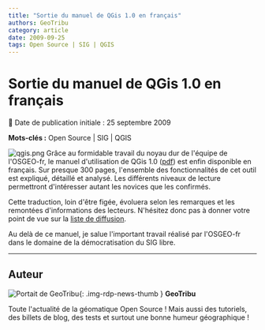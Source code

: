 ```yaml
---
title: "Sortie du manuel de QGis 1.0 en français"
authors: GeoTribu
category: article
date: 2009-09-25
tags: Open Source | SIG | QGIS
---
```


# Sortie du manuel de QGis 1.0 en français


:calendar: Date de publication initiale : 25 septembre 2009

**Mots-clés :** Open Source | SIG | QGIS


![qgis.png](http://geotribu.net/sites/default/files/Tuto/img/Blog/qgis/qgis.png) Grâce au formidable travail du noyau dur de l'équipe de l'OSGEO-fr, le manuel d'utilisation de QGis 1.0 ([pdf](http://download.osgeo.org/qgis/doc/manual/qgis-1.0.0_user_guide_fr.pdf)) est enfin disponible en français. Sur presque 300 pages, l'ensemble des fonctionnalités de cet outil est expliqué, détaillé et analysé. Les différents niveaux de lecture permettront d'intéresser autant les novices que les confirmés.

Cette traduction, loin d'être figée, évoluera selon les remarques et les remontées d'informations des lecteurs. N'hésitez donc pas à donner votre point de vue sur la [liste de diffusion](http://lists.osgeo.org/mailman/listinfo/francophone).

Au delà de ce manuel, je salue l'important travail réalisé par l'OSGEO-fr dans le domaine de la démocratisation du SIG libre.



----

## Auteur

![Portait de GeoTribu](https://cdn.geotribu.fr/images/internal/charte/geotribu\_logo\_64x64.png){: .img-rdp-news-thumb }
**GeoTribu**

Toute l'actualité de la géomatique Open Source ! Mais aussi des tutoriels, des billets de blog, des tests et surtout une bonne humeur géographique !
